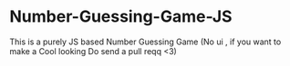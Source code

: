 # Number-Guessing-Game-JS
This is  a purely JS based Number Guessing Game 
(No ui , if you want to make a Cool looking Do send a pull reqq <3)
